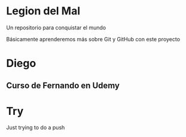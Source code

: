 # Legion del Mal
Un repositorio para conquistar el mundo

Básicamente aprenderemos más sobre Git y GitHub con este proyecto


# Diego


## Curso de Fernando en Udemy

# Try
Just trying to do a push